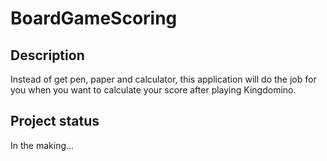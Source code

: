 # BoardGameScoring

## Description
Instead of get pen, paper and calculator, this application will do the job
for you when you want to calculate your score after playing Kingdomino.

## Project status
In the making...
